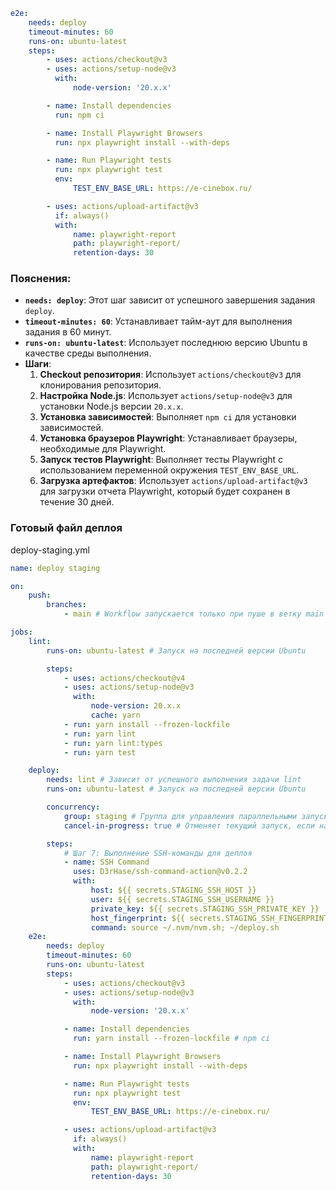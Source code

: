 ```yaml
e2e:
    needs: deploy
    timeout-minutes: 60
    runs-on: ubuntu-latest
    steps:
        - uses: actions/checkout@v3
        - uses: actions/setup-node@v3
          with:
              node-version: '20.x.x'

        - name: Install dependencies
          run: npm ci

        - name: Install Playwright Browsers
          run: npx playwright install --with-deps

        - name: Run Playwright tests
          run: npx playwright test
          env:
              TEST_ENV_BASE_URL: https://e-cinebox.ru/

        - uses: actions/upload-artifact@v3
          if: always()
          with:
              name: playwright-report
              path: playwright-report/
              retention-days: 30
```

### Пояснения:

- **`needs: deploy`**: Этот шаг зависит от успешного завершения задания `deploy`.
- **`timeout-minutes: 60`**: Устанавливает тайм-аут для выполнения задания в 60 минут.
- **`runs-on: ubuntu-latest`**: Использует последнюю версию Ubuntu в качестве среды выполнения.
- **Шаги**:
    1. **Checkout репозитория**: Использует `actions/checkout@v3` для клонирования репозитория.
    2. **Настройка Node.js**: Использует `actions/setup-node@v3` для установки Node.js версии `20.x.x`.
    3. **Установка зависимостей**: Выполняет `npm ci` для установки зависимостей.
    4. **Установка браузеров Playwright**: Устанавливает браузеры, необходимые для Playwright.
    5. **Запуск тестов Playwright**: Выполняет тесты Playwright с использованием переменной окружения `TEST_ENV_BASE_URL`.
    6. **Загрузка артефактов**: Использует `actions/upload-artifact@v3` для загрузки отчета Playwright, который будет сохранен в течение 30 дней.

### Готовый файл деплоя

deploy-staging.yml

```yml
name: deploy staging

on:
    push:
        branches:
            - main # Workflow запускается только при пуше в ветку main

jobs:
    lint:
        runs-on: ubuntu-latest # Запуск на последней версии Ubuntu

        steps:
            - uses: actions/checkout@v4
            - uses: actions/setup-node@v3
              with:
                  node-version: 20.x.x
                  cache: yarn
            - run: yarn install --frozen-lockfile
            - run: yarn lint
            - run: yarn lint:types
            - run: yarn test

    deploy:
        needs: lint # Зависит от успешного выполнения задачи lint
        runs-on: ubuntu-latest # Запуск на последней версии Ubuntu

        concurrency:
            group: staging # Группа для управления параллельными запусками
            cancel-in-progress: true # Отменяет текущий запуск, если начинается новый

        steps:
            # Шаг 7: Выполнение SSH-команды для деплоя
            - name: SSH Command
              uses: D3rHase/ssh-command-action@v0.2.2
              with:
                  host: ${{ secrets.STAGING_SSH_HOST }}
                  user: ${{ secrets.STAGING_SSH_USERNAME }}
                  private_key: ${{ secrets.STAGING_SSH_PRIVATE_KEY }}
                  host_fingerprint: ${{ secrets.STAGING_SSH_FINGERPRINT }}
                  command: source ~/.nvm/nvm.sh; ~/deploy.sh
    e2e:
        needs: deploy
        timeout-minutes: 60
        runs-on: ubuntu-latest
        steps:
            - uses: actions/checkout@v3
            - uses: actions/setup-node@v3
              with:
                  node-version: '20.x.x'

            - name: Install dependencies
              run: yarn install --frozen-lockfile # npm ci

            - name: Install Playwright Browsers
              run: npx playwright install --with-deps

            - name: Run Playwright tests
              run: npx playwright test
              env:
                  TEST_ENV_BASE_URL: https://e-cinebox.ru/

            - uses: actions/upload-artifact@v3
              if: always()
              with:
                  name: playwright-report
                  path: playwright-report/
                  retention-days: 30
```
